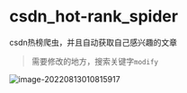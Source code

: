 # csdn_hot-rank_spider
csdn热榜爬虫，并且自动获取自己感兴趣的文章

> 需要修改的地方，搜索关键字`modify`

![image-20220813010815917](https://markgosling.oss-cn-beijing.aliyuncs.com/img/202208130108148.png)
